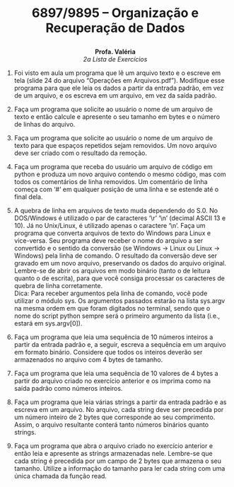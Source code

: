 # <p align="center">6897/9895 – Organização e Recuperação de Dados</p>

<p align="center">
  <strong>Profa. Valéria</strong><br>
  <em>2a Lista de Exercícios</em>
</p>


1. Foi visto em aula um programa que lê um arquivo texto e o escreve em tela (slide 24 do arquivo “Operações em Arquivos.pdf”). Modifique esse programa para que ele leia os dados a partir da entrada padrão, em vez de um arquivo, e os escreva em um arquivo, em vez da saída padrão.

2. Faça um programa que solicite ao usuário o nome de um arquivo de texto e então calcule e apresente o seu tamanho em bytes e o número de linhas do arquivo.

3. Faça um programa que solicite ao usuário o nome de um arquivo de texto para que espaços repetidos sejam removidos. Um novo arquivo deve ser criado com o resultado da remoção.

4. Faça um programa que receba do usuário um arquivo de código em python e produza um novo arquivo contendo o mesmo código, mas com todos os comentários de linha removidos. Um comentário de linha começa com ‘#’ em qualquer posição de uma linha e se estende até o final dela.

5. A quebra de linha em arquivos de texto muda dependendo do S.0. No DOS/Windows é utilizado o par de caracteres ‘\r’ ‘\n’ (decimal ASCII 13 e 10). Já no Unix/Linux, é utilizado apenas o caractere ‘\n’. Faça um programa que converta arquivos de texto do Windows para Linux e vice-versa. Seu programa deve receber o nome do arquivo a ser convertido e o sentido da conversão (se Windows → Linux ou Linux → Windows) pela linha de comando. O resultado da conversão deve ser gravado em um novo arquivo, preservando os dados do arquivo original. Lembre-se de abrir os arquivos em modo binário (tanto o de leitura quanto o de escrita), para que você consiga processar os caracteres de quebra de linha corretamente.  
Dica: Para receber argumentos pela linha de comando, você pode utilizar o módulo sys. Os argumentos passados estarão na lista sys.argv na mesma ordem em que foram digitados no terminal, sendo que o nome do script python sempre será o primeiro argumento da lista (i.e., estará em sys.argv[0]).

6. Faça um programa que leia uma sequência de 10 números inteiros a partir da entrada padrão e, a seguir, escreva a sequência em um arquivo em formato binário. Considere que todos os inteiros deverão ser armazenados no arquivo com 4 bytes de tamanho.

7. Faça um programa que leia uma sequência de 10 valores de 4 bytes a partir do arquivo criado no exercício anterior e os imprima como na saída padrão como números inteiros.

8. Faça um programa que leia várias strings a partir da entrada padrão e as escreva em um arquivo. No arquivo, cada string deve ser precedida por um número inteiro de 2 bytes que corresponde ao seu comprimento. Assim, o arquivo resultante conterá tanto números binários quanto strings.

9. Faça um programa que abra o arquivo criado no exercício anterior e então leia e apresente as strings armazenadas nele. Lembre-se que cada string é precedida por um campo de 2 bytes que armazena o seu tamanho. Utilize a informação do tamanho para ler cada string com uma única chamada da função read.